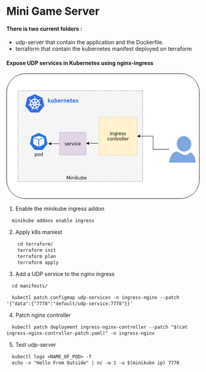 # Mini Game Server

#### There is two current folders : 
- udp-server that contain the application and the Dockerfile.
- terraform that contain the kubernetes manifest deployed on terraform


#### Expose UDP services in Kubernetes using nginx-ingress
![ingress architecture](https://github.com/YousraBorchani/mini-game-server/blob/main/game-server-architecture.png?raw=true)



1. Enable the minikube ingress addon  
```
  minikube addons enable ingress 
``` 

2. Apply k8s maniest
  
```
    cd terraform/ 
    terraform init
    terraform plan
    terraform apply
```


3. Add a UDP service to the nginx ingress

``` 
  cd manifests/
```

```
  kubectl patch configmap udp-services -n ingress-nginx --patch '{"data":{"7778":"default/udp-service:7778"}}'
```

4. Patch nginx controller 

```
  kubectl patch deployment ingress-nginx-controller --patch "$(cat ingress-nginx-controller-patch.yaml)" -n ingress-nginx
```


5. Test udp-server

```
  kubectl logs <NAME_OF_POD> -f
  echo -n "Hello From Outside" | nc -w 1 -u $(minikube ip) 7778
```


